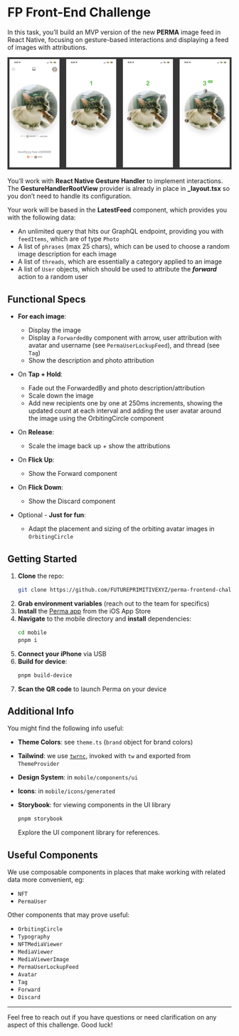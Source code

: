 # FP Front-End Challenge

In this task, you’ll build an MVP version of the new **PERMA** image feed in React Native, focusing on gesture-based interactions and displaying a feed of images with attributions.

![See Feed Design](./assets/feed-design.png)

You’ll work with **React Native Gesture Handler** to implement interactions. The **GestureHandlerRootView** provider is already in place in **_layout.tsx** so you don’t need to handle its configuration. 

Your work will be based in the **LatestFeed** component, which provides you with the following data:

- An unlimited query that hits our GraphQL endpoint, providing you with `feedItems`, which are of type `Photo`
- A list of `phrases` (max 25 chars), which can be used to choose a random image description for each image
- A list of `threads`, which are essentially a category applied to an image
- A list of `User` objects, which should be used to attribute the **_forward_** action to a random user

## Functional Specs

-  **For each image**:
    - Display the image
    - Display a `ForwardedBy` component with arrow, user attribution with avatar and username (see `PermaUserLockupFeed`), and thread (see `Tag`)
    - Show the description and photo attribution
- On **Tap + Hold**:
    - Fade out the ForwardedBy and photo description/attribution
    - Scale down the image
    - Add new recipients one by one at 250ms increments, showing the updated count at each interval and adding the user avatar around the image using the OrbitingCircle component
- On **Release**:
    - Scale the image back up + show the attributions
- On **Flick Up**:
    - Show the Forward component
- On **Flick Down**:
    - Show the Discard component

-  Optional - **Just for fun**:
    - Adapt the placement and sizing of the orbiting avatar images in `OrbitingCircle`

## Getting Started

1. **Clone** the repo:  
   ```bash
   git clone https://github.com/FUTUREPRIMITIVEXYZ/perma-frontend-challenge
   ```
2. **Grab environment variables** (reach out to the team for specifics)
3. **Install** the [Perma app](https://per.ma) from the iOS App Store
4. **Navigate** to the mobile directory and **install** dependencies:  
   ```bash
   cd mobile
   pnpm i
   ```
5. **Connect your iPhone** via USB
6. **Build for device**:  
   ```bash
   pnpm build-device
   ```
7. **Scan the QR code** to launch Perma on your device

## Additional Info

You might find the following info useful:

- **Theme Colors**: see `theme.ts` (`brand` object for brand colors)
- **Tailwind**: we use [`twrnc`](https://github.com/jaredh159/twrnc), invoked with `tw` and exported from `ThemeProvider`
- **Design System**: in `mobile/components/ui`
- **Icons**: in `mobile/icons/generated`
- **Storybook**: for viewing components in the UI library  
  ```bash
  pnpm storybook
  ```

  Explore the UI component library for references.

## Useful Components

We use composable components in places that make working with related data more convenient, eg:
- `NFT`
- `PermaUser`

Other components that may prove useful:
- `OrbitingCircle`
- `Typography`
- `NFTMediaViewer`
- `MediaViewer`
- `MediaViewerImage`
- `PermaUserLockupFeed`
- `Avatar`
- `Tag`
- `Forward`
- `Discard`

---

Feel free to reach out if you have questions or need clarification on any aspect of this challenge. Good luck!
